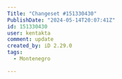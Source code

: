 ```yaml
---
Title: "Changeset #151330430"
PublishDate: "2024-05-14T20:07:41Z"
id: 151330430
user: kentakta
comment: update
created_by: iD 2.29.0
tags:
  - Montenegro

---
```

